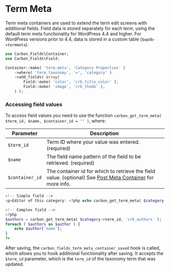 # Term Meta

Term meta containers are used to extend the term edit screens with additional fields. Field data is stored separately for each term, using the default term meta functionality for WordPress 4.4 and higher. For WordPress versions prior to 4.4, data is stored in a custom table (`$wpdb->termmeta`).

```php
use Carbon_Fields\Container;
use Carbon_Fields\Field;

Container::make( 'term_meta', 'Category Properties' )
    ->where( 'term_taxonomy', '=', 'category' )
    ->add_fields( array(
        Field::make( 'color', 'crb_title_color' ),
        Field::make( 'image', 'crb_thumb' ),
    ) );
```

### Accessing field values

To access field values you need to use the function `carbon_get_term_meta( $term_id, $name, $container_id = '' )`, where:

| Parameter            | Description                                                                         |
| -------------------- | ----------------------------------------------------------------------------------- |
| `$term_id`           | Term ID where your value was entered. (required)                                    |
| `$name`              | The field name pattern of the field to be retrieved. (required)                     |
| `$container_id`      | The container id for which to retrieve the field value. (optional) See [Post Meta Container](/containers/post-meta?id=accessing-field-values) for more info. |

```php
<!-- Simple field -->
<p>Editor of this category: <?php echo carbon_get_term_meta( $category->term_id, 'crb_editor' ); ?></p>

<!-- Complex field -->
<?php
$authors = carbon_get_term_meta( $category->term_id, 'crb_authors' );
foreach ( $authors as $author ) {
    echo $author['name'];
}
?>
```

After saving, the `carbon_fields_term_meta_container_saved` hook is called, which allows you to hook additional functionality after saving. It accepts the `$term_id` parameter, which is the `term_id` of the taxonomy term that was updated.
